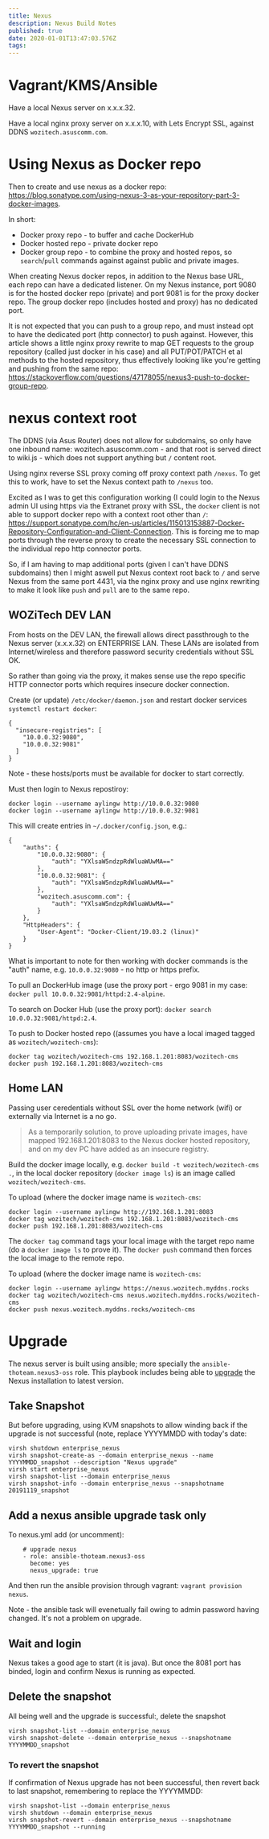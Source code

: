 ```yaml
---
title: Nexus
description: Nexus Build Notes
published: true
date: 2020-01-01T13:47:03.576Z
tags: 
---
```


# Vagrant/KMS/Ansible
Have a local Nexus server on x.x.x.32.

Have a local nginx proxy server on x.x.x.10, with Lets Encrypt SSL, against DDNS `wozitech.asuscomm.com`.

# Using Nexus as Docker repo
Then to create and use nexus as a docker repo: https://blog.sonatype.com/using-nexus-3-as-your-repository-part-3-docker-images.

In short:
* Docker proxy repo - to buffer and cache DockerHub
* Docker hosted repo - private docker repo
* Docker group repo - to combine the proxy and hosted repos, so `search`/`pull` commands against against public and private images.

When creating Nexus docker repos, in addition to the Nexus base URL, each repo can have a dedicated listener. On my Nexus instance, port 9080 is for the hosted docker repo (private) and port 9081 is for the proxy docker repo. The group docker repo (includes hosted and proxy) has no dedicated port.

It is not expected that you can push to a group repo, and must instead opt to have the dedicated port (http connector) to push against. However,  this article shows a little nginx proxy rewrite to map GET requests to the group repository (called just docker in his case) and all PUT/POT/PATCH et al methods to the hosted repository, thus effectively looking like you're getting and pushing from the same repo: https://stackoverflow.com/questions/47178055/nexus3-push-to-docker-group-repo.

# nexus context root
The DDNS (via Asus Router) does not allow for subdomains, so only have one inbound name: wozitech.asuscomm.com - and that root is served direct to wiki.js - which does not support anything but `/` content root.

Using nginx reverse SSL proxy coming off proxy context path `/nexus`. To get this to work, have to set the Nexus context path to `/nexus` too.

Excited as I was to get this configuration working (I could login to the Nexus admin UI using https via the Extranet proxy with SSL, the `docker` client is not able to support docker repo with a context root other than `/`: https://support.sonatype.com/hc/en-us/articles/115013153887-Docker-Repository-Configuration-and-Client-Connection. This is forcing me to map ports through the reverse proxy to create the necessary SSL connection to the individual repo http connector ports.

So, if I am having to map additional ports (given I can't have DDNS subdomains) then I might aswell put Nexus context root back to `/` and serve Nexus from the same port 4431, via the nginx proxy and use nginx rewriting to make it look like `push` and `pull` are to the same repo.



## WOZiTech DEV LAN
From hosts on the DEV LAN, the firewall allows direct passthrough to the Nexus server (x.x.x.32)  on ENTERPRISE LAN. These LANs are isolated from Internet/wireless and therefore password security credentials without SSL OK.

So rather than going via the proxy, it makes sense use the repo specific HTTP connector ports which requires insecure docker connection.

Create (or update) `/etc/docker/daemon.json` and restart docker services `systemctl restart docker`:
```
{
  "insecure-registries": [
    "10.0.0.32:9080",
    "10.0.0.32:9081"
  ]
}
```

Note - these hosts/ports must be available for docker to start correctly.

Must then login to Nexus repostiroy:
```
docker login --username aylingw http://10.0.0.32:9080
docker login --username aylingw http://10.0.0.32:9081
```

This will create entries in `~/.docker/config.json`, e.g.:
```
{
	"auths": {
		"10.0.0.32:9080": {
			"auth": "YXlsaW5ndzpRdWluaWUwMA=="
		},
		"10.0.0.32:9081": {
			"auth": "YXlsaW5ndzpRdWluaWUwMA=="
		},
		"wozitech.asuscomm.com": {
			"auth": "YXlsaW5ndzpRdWluaWUwMA=="
		}
	},
	"HttpHeaders": {
		"User-Agent": "Docker-Client/19.03.2 (linux)"
	}
}
```

What is important to note for then working with docker commands is the "auth" name, e.g. `10.0.0.32:9080`  - no http or https prefix.

To pull an DockerHub image (use the proxy port - ergo 9081 in my case: `docker pull 10.0.0.32:9081/httpd:2.4-alpine`.

To search on Docker Hub (use the proxy port): `docker search 10.0.0.32:9081/httpd:2.4`.

To push to Docker hosted repo ((assumes you have a local imaged tagged as `wozitech/wozitech-cms`):
```
docker tag wozitech/wozitech-cms 192.168.1.201:8083/wozitech-cms
docker push 192.168.1.201:8083/wozitech-cms
```

## Home LAN 
Passing user ceredentials without SSL over the home network (wifi) or externally via Internet is a no go.

> As a temporarily solution, to prove uploading private images, have mapped 192.168.1.201:8083 to the Nexus docker hosted repository, and on my dev PC have added as an insecure registry.

Build the docker image locally, e.g. `docker build -t wozitech/wozitech-cms .`, in the local docker repository (`docker image ls`) is an image called `wozitech/wozitech-cms`.

To upload (where the docker image name is `wozitech-cms`:
```
docker login --username aylingw http://192.168.1.201:8083
docker tag wozitech/wozitech-cms 192.168.1.201:8083/wozitech-cms
docker push 192.168.1.201:8083/wozitech-cms
```

The `docker tag` command tags your local image with the target repo name (do a `docker image ls` to prove it). The `docker push`  command then forces the local image to the remote repo.

To upload (where the docker image name is `wozitech-cms`:
```
docker login --username aylingw https://nexus.wozitech.myddns.rocks
docker tag wozitech/wozitech-cms nexus.wozitech.myddns.rocks/wozitech-cms
docker push nexus.wozitech.myddns.rocks/wozitech-cms
```

# Upgrade
The nexus server is built using ansible; more specially the `ansible-thoteam.nexus3-oss` role. This playbook includes being able to [upgrade](https://github.com/ansible-ThoTeam/nexus3-oss#upgrade-nexus-to-latest-version) the Nexus installation to latest version.

## Take Snapshot
But before upgrading, using KVM snapshots to allow winding back if the upgrade is not successful (note, replace YYYYMMDD with today's date:
```
virsh shutdown enterprise_nexus
virsh snapshot-create-as --domain enterprise_nexus --name YYYYMMDD_snapshot --description "Nexus upgrade"
virsh start enterprise_nexus
virsh snapshot-list --domain enterprise_nexus
virsh snapshot-info --domain enterprise_nexus --snapshotname 20191119_snapshot
```

## Add a nexus ansible upgrade task only
To nexus.yml add (or uncomment):
```
    # upgrade nexus
    - role: ansible-thoteam.nexus3-oss
      become: yes
      nexus_upgrade: true
```

And then run the ansible provision through vagrant: `vagrant provision nexus`.

Note - the ansible task will evenetually fail owing to admin password having changed. It's not a problem on upgrade.

## Wait and login
Nexus takes a good age to start (it is java). But once the 8081 port has binded, login and confirm Nexus is running as expected.

## Delete the snapshot
All being well and the upgrade is successful:, delete the snapshot
```
virsh snapshot-list --domain enterprise_nexus
virsh snapshot-delete --domain enterprise_nexus --snapshotname YYYYMMDD_snapshot
```

### To revert the snapshot
If confirmation of Nexus upgrade has not been successful, then revert back to last snapshot, remembering to replace the YYYYMMDD:
```
virsh snapshot-list --domain enterprise_nexus
virsh shutdown --domain enterprise_nexus
virsh snapshot-revert --domain enterprise_nexus --snapshotname YYYYMMDD_snapshot --running 
```


